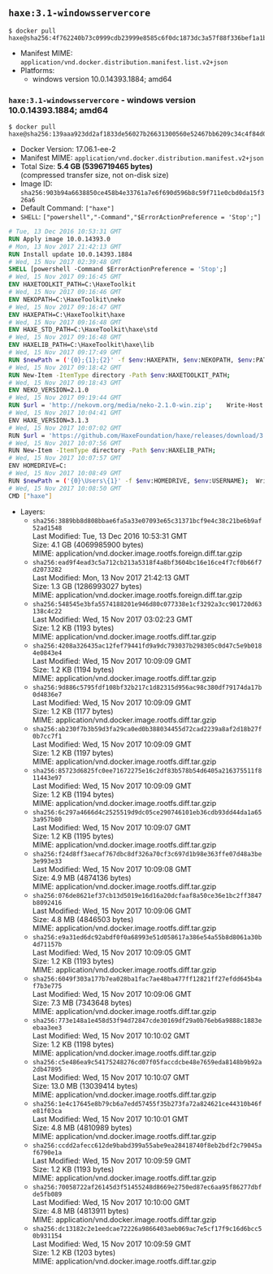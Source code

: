 ## `haxe:3.1-windowsservercore`

```console
$ docker pull haxe@sha256:4f762240b73c0999cdb23999e8585c6f0dc1873dc3a57f88f336bef1a1b475b5
```

-	Manifest MIME: `application/vnd.docker.distribution.manifest.list.v2+json`
-	Platforms:
	-	windows version 10.0.14393.1884; amd64

### `haxe:3.1-windowsservercore` - windows version 10.0.14393.1884; amd64

```console
$ docker pull haxe@sha256:139aaa923dd2af1833de56027b26631300560e52467bb6209c34c4f84d006b67
```

-	Docker Version: 17.06.1-ee-2
-	Manifest MIME: `application/vnd.docker.distribution.manifest.v2+json`
-	Total Size: **5.4 GB (5396719465 bytes)**  
	(compressed transfer size, not on-disk size)
-	Image ID: `sha256:903b94a6638850ce458b4e33761a7e6f690d596b8c59f711e0cbd0da15f326a6`
-	Default Command: `["haxe"]`
-	`SHELL`: `["powershell","-Command","$ErrorActionPreference = 'Stop';"]`

```dockerfile
# Tue, 13 Dec 2016 10:53:31 GMT
RUN Apply image 10.0.14393.0
# Mon, 13 Nov 2017 21:42:13 GMT
RUN Install update 10.0.14393.1884
# Wed, 15 Nov 2017 02:39:48 GMT
SHELL [powershell -Command $ErrorActionPreference = 'Stop';]
# Wed, 15 Nov 2017 09:16:45 GMT
ENV HAXETOOLKIT_PATH=C:\HaxeToolkit
# Wed, 15 Nov 2017 09:16:46 GMT
ENV NEKOPATH=C:\HaxeToolkit\neko
# Wed, 15 Nov 2017 09:16:47 GMT
ENV HAXEPATH=C:\HaxeToolkit\haxe
# Wed, 15 Nov 2017 09:16:48 GMT
ENV HAXE_STD_PATH=C:\HaxeToolkit\haxe\std
# Wed, 15 Nov 2017 09:16:48 GMT
ENV HAXELIB_PATH=C:\HaxeToolkit\haxe\lib
# Wed, 15 Nov 2017 09:17:49 GMT
RUN $newPath = ('{0};{1};{2}' -f $env:HAXEPATH, $env:NEKOPATH, $env:PATH); 	Write-Host ('Updating PATH: {0}' -f $newPath); 	[Environment]::SetEnvironmentVariable('PATH', $newPath, [EnvironmentVariableTarget]::Machine);
# Wed, 15 Nov 2017 09:18:42 GMT
RUN New-Item -ItemType directory -Path $env:HAXETOOLKIT_PATH;
# Wed, 15 Nov 2017 09:18:43 GMT
ENV NEKO_VERSION=2.1.0
# Wed, 15 Nov 2017 09:19:44 GMT
RUN $url = 'http://nekovm.org/media/neko-2.1.0-win.zip'; 	Write-Host ('Downloading {0} ...' -f $url); 	Invoke-WebRequest -Uri $url -OutFile 'neko.zip'; 		Write-Host 'Verifying sha256 (ad7f8ead8300cdbfdc062bcf7ba63b1b1993d975023cde2dfd61936950eddb0e) ...'; 	if ((Get-FileHash neko.zip -Algorithm sha256).Hash -ne 'ad7f8ead8300cdbfdc062bcf7ba63b1b1993d975023cde2dfd61936950eddb0e') { 		Write-Host 'FAILED!'; 		exit 1; 	}; 		Write-Host 'Expanding ...'; 	New-Item -ItemType directory -Path tmp; 	Expand-Archive -Path neko.zip -DestinationPath tmp; 	if (Test-Path tmp\neko.exe) { Move-Item tmp $env:NEKOPATH } 	else { Move-Item (Resolve-Path tmp\neko* | Select -ExpandProperty Path) $env:NEKOPATH }; 		Write-Host 'Removing ...'; 	Remove-Item -Path neko.zip, tmp -Force -Recurse -ErrorAction Ignore; 		Write-Host 'Verifying install ...'; 	Write-Host '  neko -version'; neko -version; 		Write-Host 'Complete.';
# Wed, 15 Nov 2017 10:04:41 GMT
ENV HAXE_VERSION=3.1.3
# Wed, 15 Nov 2017 10:07:02 GMT
RUN $url = 'https://github.com/HaxeFoundation/haxe/releases/download/3.1.3/haxe-3.1.3-win.zip'; 	Write-Host ('Downloading {0} ...' -f $url); 	Invoke-WebRequest -Uri $url -OutFile haxe.zip; 		Write-Host 'Verifying sha256 (4cf84cdbf7960a61ae70b0d9166c6f9bde16388c3b81e54af91446f4c9e44ae4) ...'; 	if ((Get-FileHash haxe.zip -Algorithm sha256).Hash -ne '4cf84cdbf7960a61ae70b0d9166c6f9bde16388c3b81e54af91446f4c9e44ae4') { 		Write-Host 'FAILED!'; 		exit 1; 	}; 		Write-Host 'Expanding ...'; 	New-Item -ItemType directory -Path tmp; 	Expand-Archive -Path haxe.zip -DestinationPath tmp; 	if (Test-Path tmp\haxe.exe) { Move-Item tmp $env:HAXEPATH } 	else { Move-Item (Resolve-Path tmp\haxe* | Select -ExpandProperty Path) $env:HAXEPATH }; 		Write-Host 'Removing ...'; 	Remove-Item -Path haxe.zip, tmp -Force -Recurse -ErrorAction Ignore; 		Write-Host 'Verifying install ...'; 	Write-Host '  haxe -version'; haxe -version; 		Write-Host 'Complete.';
# Wed, 15 Nov 2017 10:07:56 GMT
RUN New-Item -ItemType directory -Path $env:HAXELIB_PATH;
# Wed, 15 Nov 2017 10:07:57 GMT
ENV HOMEDRIVE=C:
# Wed, 15 Nov 2017 10:08:49 GMT
RUN $newPath = ('{0}\Users\{1}' -f $env:HOMEDRIVE, $env:USERNAME); 	Write-Host ('Updating HOMEPATH: {0}' -f $newPath); 	[Environment]::SetEnvironmentVariable('HOMEPATH', $newPath, [EnvironmentVariableTarget]::Machine);
# Wed, 15 Nov 2017 10:08:50 GMT
CMD ["haxe"]
```

-	Layers:
	-	`sha256:3889bb8d808bbae6fa5a33e07093e65c31371bcf9e4c38c21be6b9af52ad1548`  
		Last Modified: Tue, 13 Dec 2016 10:53:31 GMT  
		Size: 4.1 GB (4069985900 bytes)  
		MIME: application/vnd.docker.image.rootfs.foreign.diff.tar.gzip
	-	`sha256:ead9f4ead3c5a712cb213a5318f4a8bf3604bc16e16ce4f7cf0b66f7d2073282`  
		Last Modified: Mon, 13 Nov 2017 21:42:13 GMT  
		Size: 1.3 GB (1286993027 bytes)  
		MIME: application/vnd.docker.image.rootfs.foreign.diff.tar.gzip
	-	`sha256:548545e3bfa5574188201e946d80c077338e1cf3292a3cc901720d63138c4c22`  
		Last Modified: Wed, 15 Nov 2017 03:02:23 GMT  
		Size: 1.2 KB (1193 bytes)  
		MIME: application/vnd.docker.image.rootfs.diff.tar.gzip
	-	`sha256:4208a326435ac12fef79441fd9a9dc793037b298305c0d47c5e9b0184e0843e4`  
		Last Modified: Wed, 15 Nov 2017 10:09:09 GMT  
		Size: 1.2 KB (1194 bytes)  
		MIME: application/vnd.docker.image.rootfs.diff.tar.gzip
	-	`sha256:9d886c5795fdf108bf32b217c1d82315d956ac98c380df79174da17b0d4836e7`  
		Last Modified: Wed, 15 Nov 2017 10:09:09 GMT  
		Size: 1.2 KB (1177 bytes)  
		MIME: application/vnd.docker.image.rootfs.diff.tar.gzip
	-	`sha256:ab230f7b3b59d3fa29ca0ed0b388034455d72cad2239a8af2d18b27f0b7cc7f1`  
		Last Modified: Wed, 15 Nov 2017 10:09:09 GMT  
		Size: 1.2 KB (1197 bytes)  
		MIME: application/vnd.docker.image.rootfs.diff.tar.gzip
	-	`sha256:85723d6825fc0ee71672275e16c2df83b578b54d6405a216375511f811443e97`  
		Last Modified: Wed, 15 Nov 2017 10:09:09 GMT  
		Size: 1.2 KB (1194 bytes)  
		MIME: application/vnd.docker.image.rootfs.diff.tar.gzip
	-	`sha256:6c297a4666d4c2525519d9dc05ce290746101eb36cdb93dd44da1a653a957b80`  
		Last Modified: Wed, 15 Nov 2017 10:09:07 GMT  
		Size: 1.2 KB (1195 bytes)  
		MIME: application/vnd.docker.image.rootfs.diff.tar.gzip
	-	`sha256:f24d8ff3aecaf767dbc8df326a70cf3c697d1b98e363ffe07d48a3be3e993e33`  
		Last Modified: Wed, 15 Nov 2017 10:09:08 GMT  
		Size: 4.9 MB (4874136 bytes)  
		MIME: application/vnd.docker.image.rootfs.diff.tar.gzip
	-	`sha256:076de8621ef37cb13d5019e16d16a20dcfaaf8a50ce36e1bc2ff3847b8092416`  
		Last Modified: Wed, 15 Nov 2017 10:09:06 GMT  
		Size: 4.8 MB (4846503 bytes)  
		MIME: application/vnd.docker.image.rootfs.diff.tar.gzip
	-	`sha256:e9a31ed6dc92abdf0f0a68993e51d058617a386e54a55b8d8061a30b4d71157b`  
		Last Modified: Wed, 15 Nov 2017 10:09:05 GMT  
		Size: 1.2 KB (1193 bytes)  
		MIME: application/vnd.docker.image.rootfs.diff.tar.gzip
	-	`sha256:6049f303a177b7ea028ba1fac7ae48ba477ff12821ff27efdd645b4af7b3e775`  
		Last Modified: Wed, 15 Nov 2017 10:09:06 GMT  
		Size: 7.3 MB (7343648 bytes)  
		MIME: application/vnd.docker.image.rootfs.diff.tar.gzip
	-	`sha256:773e148a1e458d53f94d72847cde30169df29a0b76eb6a9888c1883eebaa3ee3`  
		Last Modified: Wed, 15 Nov 2017 10:10:02 GMT  
		Size: 1.2 KB (1198 bytes)  
		MIME: application/vnd.docker.image.rootfs.diff.tar.gzip
	-	`sha256:c5e486ea9c54175248276cd07f05faccdcbe48e7659eda8148b9b92a2db47895`  
		Last Modified: Wed, 15 Nov 2017 10:10:07 GMT  
		Size: 13.0 MB (13039414 bytes)  
		MIME: application/vnd.docker.image.rootfs.diff.tar.gzip
	-	`sha256:1e4c17645e8b79cb6a7edd57455f35b273fa72a824621ce44310b46fe81f03ca`  
		Last Modified: Wed, 15 Nov 2017 10:10:01 GMT  
		Size: 4.8 MB (4810989 bytes)  
		MIME: application/vnd.docker.image.rootfs.diff.tar.gzip
	-	`sha256:ccdd2afecc612de9babd399a55abe9ea28418740f8eb2bdf2c79045af6790e1a`  
		Last Modified: Wed, 15 Nov 2017 10:09:59 GMT  
		Size: 1.2 KB (1193 bytes)  
		MIME: application/vnd.docker.image.rootfs.diff.tar.gzip
	-	`sha256:70058722af26145d3f51455248d8669e2750ed87ec6aa95f86277dbfde5fb089`  
		Last Modified: Wed, 15 Nov 2017 10:10:00 GMT  
		Size: 4.8 MB (4813911 bytes)  
		MIME: application/vnd.docker.image.rootfs.diff.tar.gzip
	-	`sha256:dc13182c2e1eedcae72226a9866403aeb069ac7e5cf17f9c16d6bcc50b931154`  
		Last Modified: Wed, 15 Nov 2017 10:09:59 GMT  
		Size: 1.2 KB (1203 bytes)  
		MIME: application/vnd.docker.image.rootfs.diff.tar.gzip
